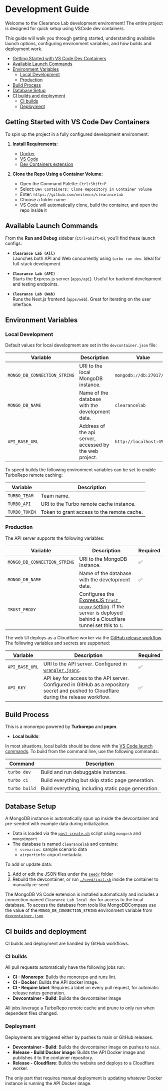 # Development Guide <!-- omit from toc -->

Welcome to the Clearance Lab development environment! The entire project is designed for quick setup using VSCode dev containers.

This guide will walk you through getting started, understanding available launch options, configuring environment variables, and how builds and deployment work.

- [Getting Started with VS Code Dev Containers](#getting-started-with-vs-code-dev-containers)
- [Available Launch Commands](#available-launch-commands)
- [Environment Variables](#environment-variables)
  - [Local Development](#local-development)
  - [Production](#production)
- [Build Process](#build-process)
- [Database Setup](#database-setup)
- [CI builds and deployment](#ci-builds-and-deployment)
  - [CI builds](#ci-builds)
  - [Deployment](#deployment)

## Getting Started with VS Code Dev Containers

To spin up the project in a fully configured development environment:

1. **Install Requirements:**

   - [Docker](https://www.docker.com/)
   - [VS Code](https://code.visualstudio.com/)
   - [Dev Containers extension](https://marketplace.visualstudio.com/items?itemName=ms-vscode-remote.remote-containers)

2. **Clone the Repo Using a Container Volume:**
   - Open the Command Palette: `Ctrl+Shift+P`
   - Select: `Dev Containers: Clone Repository in Container Volume`
   - Enter: `https://github.com/neilenns/clearancelab`
   - Choose a folder name
   - VS Code will automatically clone, build the container, and open the repo inside it

## Available Launch Commands

From the **Run and Debug** sidebar (`Ctrl+Shift+D`), you’ll find these launch configs:

- **`Clearance Lab (All)`**  
  Launches both API and Web concurrently using `turbo run dev`. Ideal for full-stack development.

- **`Clearance Lab (API)`**  
  Starts the Express.js server (`apps/api`). Useful for backend development and testing endpoints.

- **`Clearance Lab (Web)`**  
  Runs the Next.js frontend (`apps/web`). Great for iterating on the user interface.

## Environment Variables

### Local Development

Default values for local development are set in the `devcontainer.json` file:

| Variable                     | Description                                             | Value                    |
| ---------------------------- | ------------------------------------------------------- | ------------------------ |
| `MONGO_DB_CONNECTION_STRING` | URI to the local MongoDB instance.                      | `mongodb://db:27017/`    |
| `MONGO_DB_NAME`              | Name of the database with the development data.         | `clearancelab`           |
| `API_BASE_URL`               | Address of the api server, accessed by the web project. | `http://localhost:4503/` |

To speed builds the following environment variables can be set to enable TurboRepo remote caching:

| Variable      | Description                                |
| ------------- | ------------------------------------------ |
| `TURBO_TEAM`  | Team name.                                 |
| `TURBO_API`   | URI to the Turbo remote cache instance.    |
| `TURBO_TOKEN` | Token to grant access to the remote cache. |

### Production

The API server supports the following variables:

| Variable                     | Description                                                                                                                                                                 | Required |
| ---------------------------- | --------------------------------------------------------------------------------------------------------------------------------------------------------------------------- | -------- |
| `MONGO_DB_CONNECTION_STRING` | URI to the MongoDB instance.                                                                                                                                                | ✅       |
| `MONGO_DB_NAME`              | Name of the database with the development data.                                                                                                                             | ✅       |
| `TRUST_PROXY`                | Configures the [ExpressJS `trust proxy` setting](https://expressjs.com/en/guide/behind-proxies.html). If the server is deployed behind a Cloudflare tunnel set this to `1`. |          |

The web UI deploys as a Cloudflare worker via the [GitHub release workflow](#deployment). The following variables and secrets are supported:

| Variable       | Description                                                                                                                             | Required |
| -------------- | --------------------------------------------------------------------------------------------------------------------------------------- | -------- |
| `API_BASE_URL` | URI to the API server. Configured in [`wrangler.jsonc`](apps/web/wrangler.jsonc).                                                       | ✅       |
| `API_KEY`      | API key for access to the API server. Configured in GitHub as a repository secret and pushed to Cloudflare during the release workflow. | ✅       |

## Build Process

This is a monorepo powered by **Turborepo** and **pnpm**.

- **Local builds**:

In most situations, local builds should be done with the [VS Code launch commands](#available-launch-commands). To build from the command line, use the following commands:

| Command       | Description                                         |
| ------------- | --------------------------------------------------- |
| `turbo dev`   | Build and run debuggable instances.                 |
| `turbo ci`    | Build everything but skip static page generation.   |
| `turbo build` | Build everything, including static page generation. |

## Database Setup

A MongoDB instance is automatically spun up inside the devcontainer and pre-seeded with example data during initialization.

- Data is loaded via the [`post-create.sh`](.devcontainer/post-create.sh) script using `mongosh` and `mongoimport`
- The database is named `clearancelab` and contains:
  - `scenarios`: sample scenario data
  - `airportinfo`: airport metadata

To add or update data:

1. Add or edit the JSON files under the [`seed/`](.devcontainer/seed/) folder
2. Rebuild the devcontainer, or run [`./seed/init.sh`](.devcontainer/seed/init.sh) inside the container to manually re-seed

The MongoDB VS Code extension is installed automatically and includes a connection named `Clearance Lab local dev` for access to the local database. To access the database from tools like MongoDBCompass use the value of the `MONGO_DB_CONNECTION_STRING` environment variable from [`devcontainer.json`](.devcontainer/devcontainer.json).

## CI builds and deployment

CI builds and deployment are handled by GitHub workflows.

### CI builds

All pull requests automatically have the following jobs run:

- **CI - Monorepo**: Builds the monorepo and runs lint.
- **CI - Docker**: Builds the API docker image.
- **CI - Require label**: Requires a label on every pull request, for automatic release notes generation.
- **Devcontainer - Build**: Builds the devcontainer image

All jobs leverage a TurboRepo remote cache and prune to only run when dependent files changed.

### Deployment

Deployments are triggered either by pushes to main or GitHub releases.

- **Devcontainer - Build**: Builds the devcontainer image on pushes to `main`.
- **Release - Build Docker image**: Builds the API Docker image and publishes it to the container repository.
- **Release - Cloudflare**: Builds the website and deploys to a Cloudflare worker.

The only part that requires manual deployment is updating whatever Docker instance is running the API Docker image.
